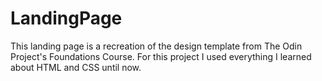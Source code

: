 # LandingPage

This landing page is a recreation of the design template from The Odin Project's Foundations Course. For this project I used everything I learned about HTML and CSS until now.
